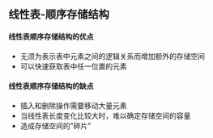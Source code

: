 ## 线性表-顺序存储结构

#### 线性表顺序存储结构的优点
- 无须为表示表中元素之间的逻辑关系而增加额外的存储空间
- 可以快速获取表中任一位置的元素

#### 线性表顺序存储结构的缺点
- 插入和删除操作需要移动大量元素
- 当线性表长度变化比较大时，难以确定存储空间的容量
- 造成存储空间的"碎片"